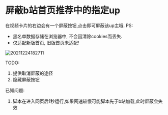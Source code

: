 # 屏蔽b站首页推荐中的指定up

在视频卡片的右边会有一个屏蔽按钮,点击即可屏蔽该up主哦.
PS: 
- 黑名单数据存储在浏览器中, 不会因清除cookies而丢失.
- 仅适配新版首页, 旧版首页未适配!

![20211224182711](https://s2.loli.net/2021/12/24/XlGyctZ85sNo7Mx.png)

TODO:
1. 提供取消屏蔽的途径
2. 隐藏屏蔽按钮

已知问题:
1. 脚本在进入网页后1秒运行,如果网速较慢可能脚本先于b站加载,此时屏蔽会失效
